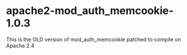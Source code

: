 apache2-mod_auth_memcookie-1.0.3
================================

This is the OLD version of mod_auth_memcookie patched to compile on Apache 2.4
